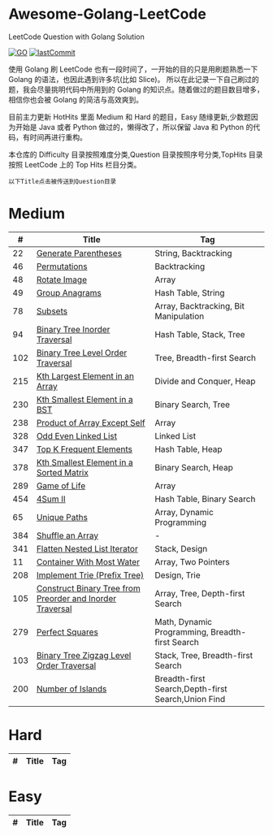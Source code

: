 <!--
 * @Author: Nettor
 * @Date: 2020-06-08 15:35:19
 * @LastEditors: Nettor
 * @LastEditTime: 2020-07-08 17:26:21
 * @Description: file content
-->

# Awesome-Golang-LeetCode

LeetCode Question with Golang Solution

[![GO](https://img.shields.io/badge/Language-Go-Blue.svg?logo=go)](./)
[![lastCommit](https://img.shields.io/github/last-commit/Neotter/awesome-golang-leetcode)](./)

使用 Golang 刷 LeetCode 也有一段时间了，一开始的目的只是用刷题熟悉一下 Golang 的语法，也因此遇到许多坑(比如 Slice)。
所以在此记录一下自己刷过的题，我会尽量挑明代码中所用到的 Golang 的知识点。随着做过的题目数目增多，相信你也会被 Golang 的简洁与高效爽到。

目前主力更新 HotHits 里面 Medium 和 Hard 的题目，Easy 随缘更新,少数题因为开始是 Java 或者 Python 做过的，懒得改了，所以保留 Java 和 Python 的代码，有时间再进行重构。

本仓库的 Difficulty 目录按照难度分类,Question 目录按照序号分类,TopHits 目录按照 LeetCode 上的 Top Hits 栏目分类。

`以下Title点击被传送到Question目录`

# Medium

| #   | Title                                                                       | Tag                                                |
| --- | --------------------------------------------------------------------------- | -------------------------------------------------- |
| 22  | [Generate Parentheses](./Question/22)                                       | String, Backtracking                               |
| 46  | [Permutations](./Question/46)                                               | Backtracking                                       |
| 48  | [Rotate Image](./Question/48)                                               | Array                                              |
| 49  | [Group Anagrams](./Question/49)                                             | Hash Table, String                                 |
| 78  | [Subsets](./Question/78)                                                    | Array, Backtracking, Bit Manipulation              |
| 94  | [Binary Tree Inorder Traversal](./Question/94)                              | Hash Table, Stack, Tree                            |
| 102 | [Binary Tree Level Order Traversal](./Question/102)                         | Tree, Breadth-first Search                         |
| 215 | [Kth Largest Element in an Array](./Question/215)                           | Divide and Conquer, Heap                           |
| 230 | [Kth Smallest Element in a BST](./Question/230)                             | Binary Search, Tree                                |
| 238 | [Product of Array Except Self](./Question/238)                              | Array                                              |
| 328 | [Odd Even Linked List](./Question/328)                                      | Linked List                                        |
| 347 | [Top K Frequent Elements](./Question/347)                                   | Hash Table, Heap                                   |
| 378 | [Kth Smallest Element in a Sorted Matrix](./Question/378)                   | Binary Search, Heap                                |
| 289 | [Game of Life](./Question/289)                                              | Array                                              |
| 454 | [4Sum II](./Question/454)                                                   | Hash Table, Binary Search                          |
| 65  | [Unique Paths](./Question/65)                                               | Array, Dynamic Programming                         |
| 384 | [Shuffle an Array](./Question/384)                                          | -                                                  |
| 341 | [Flatten Nested List Iterator](./Question/341)                              | Stack, Design                                      |
| 11  | [Container With Most Water](./Question/11)                                  | Array, Two Pointers                                |
| 208 | [Implement Trie (Prefix Tree)](./Question/208)                              | Design, Trie                                       |
| 105 | [Construct Binary Tree from Preorder and Inorder Traversal](./Question/105) | Array, Tree, Depth-first Search                    |
| 279 | [Perfect Squares](./Question/279)                                           | Math, Dynamic Programming, Breadth-first Search    |
| 103 | [Binary Tree Zigzag Level Order Traversal](./Question/103)                  | Stack, Tree, Breadth-first Search                  |
| 200 | [Number of Islands](./Question/200)                                         | Breadth-first Search,Depth-first Search,Union Find |

# Hard

| #   | Title | Tag |
| --- | ----- | --- |


# Easy

| #   | Title | Tag |
| --- | ----- | --- |

